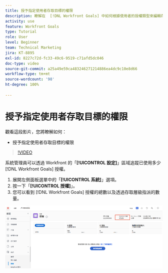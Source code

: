 ```yaml
---
title: 授予指定使用者存取目標的權限
description: 瞭解在  [!DNL Workfront Goals] 中如何根據使用者的授權類型來編輯存取層級。
activity: use
feature: Workfront Goals
type: Tutorial
role: User
level: Beginner
team: Technical Marketing
jira: KT-8895
exl-id: 8227c72d-fc33-49c6-9519-c71afd5dc046
doc-type: video
source-git-commit: a25a49e59ca483246271214886ea4dc9c10e8d66
workflow-type: tm+mt
source-wordcount: '98'
ht-degree: 100%

---
```


# 授予指定使用者存取目標的權限

觀看這段影片，您將瞭解如何：

* 授予指定使用者存取目標的權限

>[!VIDEO](https://video.tv.adobe.com/v/335189/?quality=12&learn=on)

系統管理員可以透過 Workfront 的「**[!UICONTROL 設定]**」區域追蹤已使用多少 [!DNL Workfront Goals] 授權。

1. 展開左側面板選單中的「**[!UICONTROL 系統]**」選項。
1. 按一下「**[!UICONTROL 授權]**」。
1. 您可以看到 [!DNL Workfront Goals] 授權的總數以及透過存取層級指派的數量。

![螢幕擷圖顯示「設定」區域中 [!DNL Workfront Goals] 授權數量，「設定」區域屬於 [!DNL Workfront]](assets/02-workfront-goals-licenses.png)
